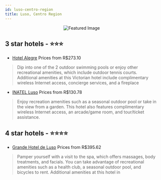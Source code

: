 ```yaml
---
id: luso-centro-region
title: Luso, Centro Region
---
```


<center><img src="https://i.travelapi.com/hotels/1000000/930000/922300/922273/b4cd5a1a_z.jpg" alt="Featured Image" /></center>


##  3 star hotels - ⭐️⭐️⭐️

-    [Hotel Alegre](https://us.hurb.com/hotels/luso/hotel-alegre-JNP-JP012314?cmp=18055) Prices from R$273.10
   > Dip into one of the 2 outdoor swimming pools or enjoy other recreational amenities, which include outdoor tennis courts. Additional amenities at this Victorian hotel include complimentary wireless Internet access, concierge services, and a fireplace 
-    [INATEL Luso](https://us.hurb.com/hotels/luso/inatel-luso-JNP-JP156938?cmp=18055) Prices from R$130.78
   > Enjoy recreation amenities such as a seasonal outdoor pool or take in the view from a garden. This hotel also features complimentary wireless Internet access, an arcade/game room, and tour/ticket assistance.

##  4 star hotels - ⭐️⭐️⭐️⭐️

-    [Grande Hotel de Luso](https://us.hurb.com/hotels/luso/grande-hotel-de-luso-JNP-JP151091?cmp=18055) Prices from R$395.62
   > Pamper yourself with a visit to the spa, which offers massages, body treatments, and facials. You can take advantage of recreational amenities such as a health club, a seasonal outdoor pool, and bicycles to rent. Additional amenities at this hotel in
